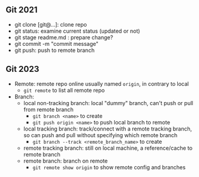 ## Git 2021
- git clone [git@...]: clone repo
- git status: examine current status (updated or not)
- git stage readme.md : prepare change?
- git commit -m "commit message"
- git push: push to remote branch

## Git 2023
- Remote: remote repo online usually named `origin`, in contrary to local
  - `git remote` to list all remote repo
- Branch:
  - local non-tracking branch: local "dummy" branch, can't push or pull from remote branch
    - `git branch <name>` to create
    - `git push origin <name>` to push local branch to remote
  - local tracking branch: track/connect with a remote tracking branch, so can push and pull without specifying which remote branch
    - `git branch --track <remote_branch_name>` to create
  - remote tracking branch: still on local machine, a reference/cache to remote branch
  - remote branch: branch on remote
    - `git remote show origin` to show remote config and branches
